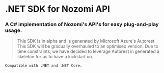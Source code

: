 # .NET SDK for Nozomi API
### A C# implementation of Nozomi's API's for easy plug-and-play usage.

> This SDK is in alpha and is generated by Microsoft Azure's Autorest. This SDK will be gradually overhauled to an optimised version. Due to time constraints, we have decided to leverage Autorest in generated a skeleton for us to have a kickstart on.

`Compatible with .NET and .NET Core.`